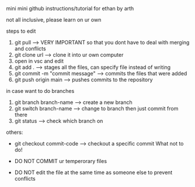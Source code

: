 mini mini github instructions/tutorial for ethan by arth

not all inclusive, please learn on ur own

steps to edit  
1. git pull --> VERY IMPORTANT so that you dont have to deal with merging and conflicts  
2. git clone url --> clone it into ur own computer
3. open in vsc and edit 
4. git add . --> stages all the files, can specify file instead of writing
5. git commit -m "commit message" --> commits the files that were added
6. git push origin main --> pushes commits to the repository  

in case want to do branches
1. git branch branch-name --> create a new branch
2. git switch branch-name --> change to branch then just commit from there
3. git status --> check which branch on

others:
- git checkout commit-code --> checkout a specific commit
What not to do!

- DO NOT COMMIT ur temperorary files
- DO NOT edit the file at the same time as someone else to prevent conflicts
